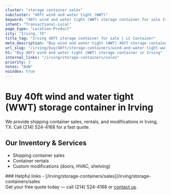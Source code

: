 ```yaml
---
cluster: "storage container sales"
subcluster: "40ft wind and water tight (WWT)"
keyword: "40ft wind and water tight (WWT) storage container for sale Irving, TX"
intent: "Transactional-Local"
page_type: "Location-Product"
city: "Irving, TX"
title_tag: "Irving 40ft storage container for sale | LC Container"
meta_description: "Buy wind and water tight (WWT) 40ft storage container sale with local delivery in Irving, TX. LC Container — local Since 2003. Request a fast quote today."
url_slug: "/irving/buy/40ft/storage-containers/wind-and-water-tight-wwt"
h1: "Buy 40ft wind and water tight (WWT) storage container in Irving"
internal_links: "/irving/storage-containers/sales"
priority: 3
notes: "NaN"
noindex: true
---
```


# Buy 40ft wind and water tight (WWT) storage container in Irving

We provide shipping container sales, rentals, and modifications in Irving, TX. Call (214) 524-4168 for a fast quote.

## Our Inventory & Services
- Shipping container sales
- Container rentals
- Custom modifications (doors, HVAC, shelving)

<div data-section="internal-links">
### Helpful links
- [/irving/storage-containers/sales](/irving/storage-containers/sales
</div>

<div data-section="cta">
Get your free quote today — call (214) 524-4168 or <a href="/contact">contact us</a>.
</div>

<script type="application/ld+json">{"@context":"https://schema.org","@type":"FAQPage","mainEntity":[{"@type":"Question","name":"How much does delivery cost in Irving, TX?","acceptedAnswer":{"@type":"Answer","text":"Delivery costs vary by distance and container size. Most deliveries in Irving, TX range from $150-$300. Call (214) 524-4168 for an exact quote based on your specific location."}},{"@type":"Question","name":"Do you offer financing or payment plans?","acceptedAnswer":{"@type":"Answer","text":"We accept major credit cards, checks, and can discuss commercial terms for bulk purchases. Call (214) 524-4168 to discuss options."}},{"@type":"Question","name":"Can you customize containers in Irving, TX?","acceptedAnswer":{"@type":"Answer","text":"Yes — we perform modifications like doors, HVAC, insulation, and shelving. Request a custom quote at (214) 524-4168 or via our contact form."}}]}</script>
